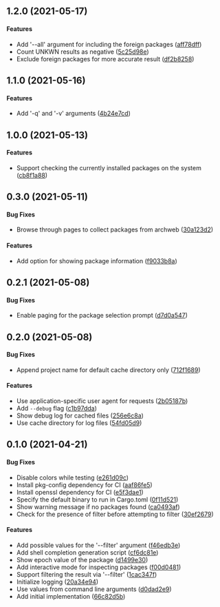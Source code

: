 <a name="1.2.0"></a>
## 1.2.0 (2021-05-17)

#### Features

*   Add '--all' argument for including the foreign packages ([aff78dff](aff78dff))
*   Count UNKWN results as negative ([5c25d98e](5c25d98e))
*   Exclude foreign packages for more accurate result ([df2b8258](df2b8258))

<a name="1.1.0"></a>
## 1.1.0 (2021-05-16)

#### Features

*   Add '-q' and '-v' arguments ([4b24e7cd](4b24e7cd))

<a name="1.0.0"></a>
## 1.0.0 (2021-05-13)

#### Features

*   Support checking the currently installed packages on the system ([cb8f1a88](cb8f1a88))

<a name="0.3.0"></a>
## 0.3.0 (2021-05-11)

#### Bug Fixes

*   Browse through pages to collect packages from archweb ([30a123d2](30a123d2))

#### Features

*   Add option for showing package information ([f9033b8a](f9033b8a))

<a name="0.2.1"></a>
## 0.2.1 (2021-05-08)

#### Bug Fixes

*   Enable paging for the package selection prompt ([d7d0a547](d7d0a547))

<a name="0.2.0"></a>
## 0.2.0 (2021-05-08)

#### Bug Fixes

*   Append project name for default cache directory only ([712f1689](712f1689))

#### Features

*   Use application-specific user agent for requests ([2b05187b](2b05187b))
*   Add `--debug` flag ([c1b97dda](c1b97dda))
*   Show debug log for cached files ([256e6c8a](256e6c8a))
*   Use cache directory for log files ([54fd05d9](54fd05d9))

<a name="0.1.0"></a>
## 0.1.0 (2021-04-21)

#### Bug Fixes

*   Disable colors while testing ([e261d09c](e261d09c))
*   Install pkg-config dependency for CI ([aaf86fe5](aaf86fe5))
*   Install openssl dependency for CI ([e5f3dae1](e5f3dae1))
*   Specify the default binary to run in Cargo.toml ([0f11d521](0f11d521))
*   Show warning message if no packages found ([ca0493af](ca0493af))
*   Check for the presence of filter before attempting to filter ([30ef2679](30ef2679))

#### Features

*   Add possible values for the '--filter' argument ([f46edb3e](f46edb3e))
*   Add shell completion generation script ([cf6dc81e](cf6dc81e))
*   Show epoch value of the package ([d1499e30](d1499e30))
*   Add interactive mode for inspecting packages ([f00d0481](f00d0481))
*   Support filtering the result via '--filter' ([1cac347f](1cac347f))
*   Initialize logging ([20a34e94](20a34e94))
*   Use values from command line arguments ([d0dad2e9](d0dad2e9))
*   Add initial implementation ([66c82d5b](66c82d5b))
